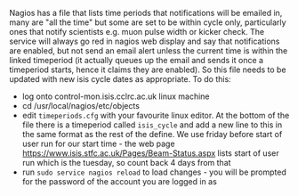 Nagios has a file that lists time periods that notifications will be emailed in, many are "all the time" but some are set to be within cycle only, particularly ones that notify scientists e.g. muon pulse width or kicker check. The service will always go red in nagios web display and say that notifications are enabled, but not send an email alert unless the current time is within the linked timeperiod (it actually queues up the email and sends it once a timeperiod starts, hence it claims they are enabled). So this file needs to be updated with new isis cycle dates as appropriate. To do this:  
* log onto control-mon.isis.cclrc.ac.uk linux machine
* cd /usr/local/nagios/etc/objects
* edit `timeperiods.cfg` with your favourite linux editor. At the bottom of the file there is a timeperiod called `isis_cycle` and add a new line to this in the same format as the rest of the define. We use friday before start of user run for our start time - the web page https://www.isis.stfc.ac.uk/Pages/Beam-Status.aspx lists start of user run which is the tuesday, so count back 4 days from that  
* run `sudo service nagios reload` to load changes - you will be prompted for the password of the account you are logged in as

